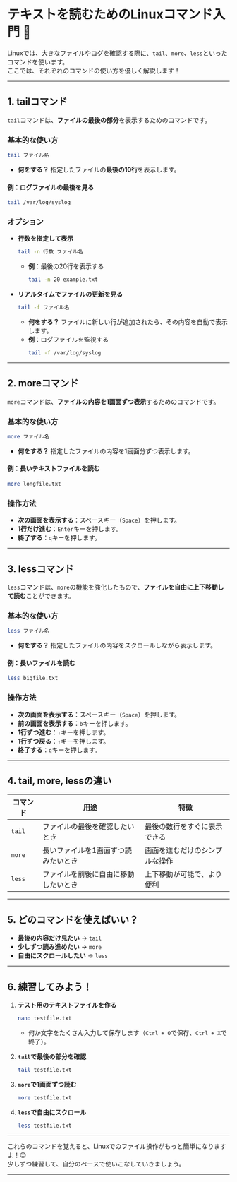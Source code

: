 # テキストを読むためのLinuxコマンド入門 📄

Linuxでは、大きなファイルやログを確認する際に、`tail`、`more`、`less`といったコマンドを使います。  
ここでは、それぞれのコマンドの使い方を優しく解説します！

---

## **1. tailコマンド**

`tail`コマンドは、**ファイルの最後の部分**を表示するためのコマンドです。

### **基本的な使い方**
```bash
tail ファイル名
```
- **何をする？** 指定したファイルの**最後の10行**を表示します。

#### **例：ログファイルの最後を見る**
```bash
tail /var/log/syslog
```

### **オプション**
- **行数を指定して表示**
  ```bash
  tail -n 行数 ファイル名
  ```
  - **例**：最後の20行を表示する
    ```bash
    tail -n 20 example.txt
    ```

- **リアルタイムでファイルの更新を見る**
  ```bash
  tail -f ファイル名
  ```
  - **何をする？** ファイルに新しい行が追加されたら、その内容を自動で表示します。
  - **例**：ログファイルを監視する
    ```bash
    tail -f /var/log/syslog
    ```

---

## **2. moreコマンド**

`more`コマンドは、**ファイルの内容を1画面ずつ表示**するためのコマンドです。

### **基本的な使い方**
```bash
more ファイル名
```
- **何をする？** 指定したファイルの内容を1画面分ずつ表示します。

#### **例：長いテキストファイルを読む**
```bash
more longfile.txt
```

### **操作方法**
- **次の画面を表示する**：スペースキー（`Space`）を押します。
- **1行だけ進む**：`Enter`キーを押します。
- **終了する**：`q`キーを押します。

---

## **3. lessコマンド**

`less`コマンドは、`more`の機能を強化したもので、**ファイルを自由に上下移動して読む**ことができます。

### **基本的な使い方**
```bash
less ファイル名
```
- **何をする？** 指定したファイルの内容をスクロールしながら表示します。

#### **例：長いファイルを読む**
```bash
less bigfile.txt
```

### **操作方法**
- **次の画面を表示する**：スペースキー（`Space`）を押します。
- **前の画面を表示する**：`b`キーを押します。
- **1行ずつ進む**：`↓`キーを押します。
- **1行ずつ戻る**：`↑`キーを押します。
- **終了する**：`q`キーを押します。

---

## **4. tail, more, lessの違い**

| **コマンド** | **用途**                         | **特徴**                            |
|--------------|----------------------------------|-------------------------------------|
| `tail`       | ファイルの最後を確認したいとき     | 最後の数行をすぐに表示できる         |
| `more`       | 長いファイルを1画面ずつ読みたいとき| 画面を進むだけのシンプルな操作       |
| `less`       | ファイルを前後に自由に移動したいとき| 上下移動が可能で、より便利           |

---

## **5. どのコマンドを使えばいい？**

- **最後の内容だけ見たい** → `tail`
- **少しずつ読み進めたい** → `more`
- **自由にスクロールしたい** → `less`

---

## **6. 練習してみよう！**

1. **テスト用のテキストファイルを作る**
   ```bash
   nano testfile.txt
   ```
   - 何か文字をたくさん入力して保存します（`Ctrl + O`で保存、`Ctrl + X`で終了）。

2. **`tail`で最後の部分を確認**
   ```bash
   tail testfile.txt
   ```

3. **`more`で1画面ずつ読む**
   ```bash
   more testfile.txt
   ```

4. **`less`で自由にスクロール**
   ```bash
   less testfile.txt
   ```

---

これらのコマンドを覚えると、Linuxでのファイル操作がもっと簡単になりますよ！😊  
少しずつ練習して、自分のペースで使いこなしていきましょう。

---